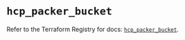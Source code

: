 # `hcp_packer_bucket`

Refer to the Terraform Registry for docs: [`hcp_packer_bucket`](https://registry.terraform.io/providers/hashicorp/hcp/0.94.1/docs/resources/packer_bucket).

